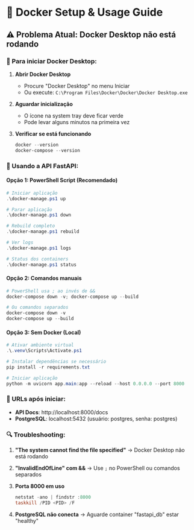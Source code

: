 # 🐳 Docker Setup & Usage Guide

## ⚠️ Problema Atual: Docker Desktop não está rodando

### 🔧 Para iniciar Docker Desktop:

1. **Abrir Docker Desktop**
   - Procure "Docker Desktop" no menu Iniciar
   - Ou execute: `C:\Program Files\Docker\Docker\Docker Desktop.exe`

2. **Aguardar inicialização**
   - O ícone na system tray deve ficar verde
   - Pode levar alguns minutos na primeira vez

3. **Verificar se está funcionando**
   ```powershell
   docker --version
   docker-compose --version
   ```

### 🚀 Usando a API FastAPI:

#### Opção 1: PowerShell Script (Recomendado)
```powershell
# Iniciar aplicação
.\docker-manage.ps1 up

# Parar aplicação  
.\docker-manage.ps1 down

# Rebuild completo
.\docker-manage.ps1 rebuild

# Ver logs
.\docker-manage.ps1 logs

# Status dos containers
.\docker-manage.ps1 status
```

#### Opção 2: Comandos manuais
```powershell
# PowerShell usa ; ao invés de &&
docker-compose down -v; docker-compose up --build

# Ou comandos separados
docker-compose down -v
docker-compose up --build
```

#### Opção 3: Sem Docker (Local)
```powershell
# Ativar ambiente virtual
.\.venv\Scripts\Activate.ps1

# Instalar dependências se necessário
pip install -r requirements.txt

# Iniciar aplicação
python -m uvicorn app.main:app --reload --host 0.0.0.0 --port 8000
```

### 📍 URLs após iniciar:
- **API Docs**: http://localhost:8000/docs
- **PostgreSQL**: localhost:5432 (usuário: postgres, senha: postgres)

### 🔍 Troubleshooting:

1. **"The system cannot find the file specified"**
   → Docker Desktop não está rodando

2. **"InvalidEndOfLine" com &&**
   → Use `;` no PowerShell ou comandos separados

3. **Porta 8000 em uso**
   ```powershell
   netstat -ano | findstr :8000
   taskkill /PID <PID> /F
   ```

4. **PostgreSQL não conecta**
   → Aguarde container "fastapi_db" estar "healthy"